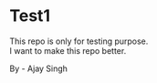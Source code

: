 # Test1
This repo is only for testing purpose.
<br>
I want to make this repo better.

By - Ajay Singh
